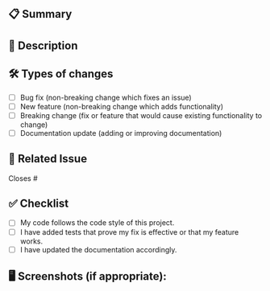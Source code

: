## 📋 Summary
<!-- 간략하게 PR에 대한 설명을 작성하세요 -->

## 📝 Description
<!-- PR의 목적 및 변경 사항을 자세히 설명하세요 -->

## 🛠️ Types of changes
<!-- PR의 변경 유형을 선택하세요 -->
- [ ] Bug fix (non-breaking change which fixes an issue)
- [ ] New feature (non-breaking change which adds functionality)
- [ ] Breaking change (fix or feature that would cause existing functionality to change)
- [ ] Documentation update (adding or improving documentation)

## 🚨 Related Issue
<!-- 이 PR과 관련된 이슈 번호를 언급하세요 -->
Closes #

## ✅ Checklist
<!-- PR 제출 전 체크리스트 -->
- [ ] My code follows the code style of this project.
- [ ] I have added tests that prove my fix is effective or that my feature works.
- [ ] I have updated the documentation accordingly.

## 🖥 Screenshots (if appropriate):
<!-- UI 변화가 있는 경우 스크린샷을 첨부하세요 -->